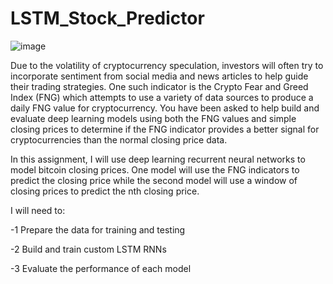 # LSTM_Stock_Predictor

![image](https://user-images.githubusercontent.com/87047448/143364746-d4bdfb0a-d3e2-43d2-a7be-921b74768536.png)

Due to the volatility of cryptocurrency speculation, investors will often try to incorporate sentiment from social media and news articles to help guide their trading strategies. One such indicator is the Crypto Fear and Greed Index (FNG) which attempts to use a variety of data sources to produce a daily FNG value for cryptocurrency. You have been asked to help build and evaluate deep learning models using both the FNG values and simple closing prices to determine if the FNG indicator provides a better signal for cryptocurrencies than the normal closing price data.

In this assignment, I will use deep learning recurrent neural networks to model bitcoin closing prices. One model will use the FNG indicators to predict the closing price while the second model will use a window of closing prices to predict the nth closing price.

I will need to:

-1 Prepare the data for training and testing

-2 Build and train custom LSTM RNNs

-3 Evaluate the performance of each model
